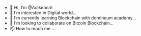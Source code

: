 - 👋 Hi, I’m @Adikeana1
- 👀 I’m interested in Digital world...
- 🌱 I’m currently learning Blockchain with domineum academy...
- 💞️ I’m looking to collaborate on Bitcoin Blockchain...
- 📫 How to reach me ...

<!---
Adikeana1/Adikeana1 is a ✨ special ✨ repository because its `README.md` (this file) appears on your GitHub profile.
You can click the Preview link to take a look at your changes.
--->
